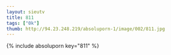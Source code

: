 ```yaml
--- 
layout: sieutv
title: 811
tags: ["0k"]
thumb: http://94.23.248.219/absoluporn-1/image/002/811.jpg
---
```

{% include absoluporn key="811" %} 
